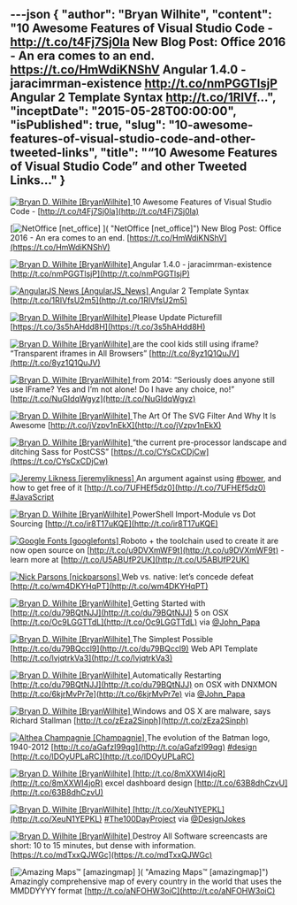 ---json
{
  "author": "Bryan Wilhite",
  "content": "10 Awesome Features of Visual Studio Code - http://t.co/t4Fj7Sj0la   New Blog Post: Office 2016 - An era comes to an end. https://t.co/HmWdiKNShV   Angular 1.4.0 - jaracimrman-existence http://t.co/nmPGGTlsjP   Angular 2 Template Syntax http://t.co/1RIVf...",
  "inceptDate": "2015-05-28T00:00:00",
  "isPublished": true,
  "slug": "10-awesome-features-of-visual-studio-code-and-other-tweeted-links",
  "title": "“10 Awesome Features of Visual Studio Code” and other Tweeted Links…"
}
---

[<img alt="Bryan D. Wilhite [BryanWilhite]" src="https://songhay.blob.core.windows.net/shared-social-twitter/BryanWilhite.jpeg"> ](http://t.co/UNdqV0Z1zz "Bryan D. Wilhite [BryanWilhite]") 10 Awesome Features of Visual Studio Code - [http://t.co/t4Fj7Sj0la](http://t.co/t4Fj7Sj0la)

[<img alt="NetOffice [net_office]" src="https://songhay.blob.core.windows.net/shared-social-twitter/net_office.png"> ]( "NetOffice [net_office]") New Blog Post: Office 2016 - An era comes to an end. [https://t.co/HmWdiKNShV](https://t.co/HmWdiKNShV)

[<img alt="Bryan D. Wilhite [BryanWilhite]" src="https://songhay.blob.core.windows.net/shared-social-twitter/BryanWilhite.jpeg"> ](http://t.co/UNdqV0Z1zz "Bryan D. Wilhite [BryanWilhite]") Angular 1.4.0 - jaracimrman-existence [http://t.co/nmPGGTlsjP](http://t.co/nmPGGTlsjP)

[<img alt="AngularJS News [AngularJS_News]" src="https://songhay.blob.core.windows.net/shared-social-twitter/AngularJS_News.png"> ](https://t.co/3hnT1SMSRh "AngularJS News [AngularJS_News]") Angular 2 Template Syntax [http://t.co/1RIVfsU2m5](http://t.co/1RIVfsU2m5)

[<img alt="Bryan D. Wilhite [BryanWilhite]" src="https://songhay.blob.core.windows.net/shared-social-twitter/BryanWilhite.jpeg"> ](http://t.co/UNdqV0Z1zz "Bryan D. Wilhite [BryanWilhite]") Please Update Picturefill [https://t.co/3s5hAHdd8H](https://t.co/3s5hAHdd8H)

[<img alt="Bryan D. Wilhite [BryanWilhite]" src="https://songhay.blob.core.windows.net/shared-social-twitter/BryanWilhite.jpeg"> ](http://t.co/UNdqV0Z1zz "Bryan D. Wilhite [BryanWilhite]") are the cool kids still using iframe? “Transparent iframes in All Browsers” [http://t.co/8yz1Q1QuJV](http://t.co/8yz1Q1QuJV)

[<img alt="Bryan D. Wilhite [BryanWilhite]" src="https://songhay.blob.core.windows.net/shared-social-twitter/BryanWilhite.jpeg"> ](http://t.co/UNdqV0Z1zz "Bryan D. Wilhite [BryanWilhite]") from 2014: “Seriously does anyone still use IFrame? Yes and I’m not alone! Do I have any choice, no!” [http://t.co/NuGIdqWgyz](http://t.co/NuGIdqWgyz)

[<img alt="Bryan D. Wilhite [BryanWilhite]" src="https://songhay.blob.core.windows.net/shared-social-twitter/BryanWilhite.jpeg"> ](http://t.co/UNdqV0Z1zz "Bryan D. Wilhite [BryanWilhite]") The Art Of The SVG Filter And Why It Is Awesome [http://t.co/jVzpv1nEkX](http://t.co/jVzpv1nEkX)

[<img alt="Bryan D. Wilhite [BryanWilhite]" src="https://songhay.blob.core.windows.net/shared-social-twitter/BryanWilhite.jpeg"> ](http://t.co/UNdqV0Z1zz "Bryan D. Wilhite [BryanWilhite]") “the current pre-processor landscape and ditching Sass for PostCSS” [https://t.co/CYsCxCDjCw](https://t.co/CYsCxCDjCw)

[<img alt="Jeremy Likness [jeremylikness]" src="https://songhay.blob.core.windows.net/shared-social-twitter/jeremylikness.jpeg"> ](http://t.co/WRlhr0Ktbw "Jeremy Likness [jeremylikness]") An argument against using [#bower](http://search.twitter.com/search?q=%23bower), and how to get free of it [http://t.co/7UFHEf5dz0](http://t.co/7UFHEf5dz0) [#JavaScript](http://search.twitter.com/search?q=%23JavaScript)

[<img alt="Bryan D. Wilhite [BryanWilhite]" src="https://songhay.blob.core.windows.net/shared-social-twitter/BryanWilhite.jpeg"> ](http://t.co/UNdqV0Z1zz "Bryan D. Wilhite [BryanWilhite]") PowerShell Import-Module vs Dot Sourcing [http://t.co/ir8T17uKQE](http://t.co/ir8T17uKQE)

[<img alt="Google Fonts [googlefonts]" src="https://songhay.blob.core.windows.net/shared-social-twitter/googlefonts.png"> ](http://t.co/sLnKV74E0i "Google Fonts [googlefonts]") Roboto + the toolchain used to create it are now open source on [http://t.co/u9DVXmWF9t](http://t.co/u9DVXmWF9t) - learn more at [http://t.co/U5ABUfP2UK](http://t.co/U5ABUfP2UK)

[<img alt="Nick Parsons [nickparsons]" src="https://songhay.blob.core.windows.net/shared-social-twitter/nickparsons.jpg"> ](http://t.co/Nv9QDddPq9 "Nick Parsons [nickparsons]") Web vs. native: let’s concede defeat [http://t.co/wm4DKYHqPT](http://t.co/wm4DKYHqPT)

[<img alt="Bryan D. Wilhite [BryanWilhite]" src="https://songhay.blob.core.windows.net/shared-social-twitter/BryanWilhite.jpeg"> ](http://t.co/UNdqV0Z1zz "Bryan D. Wilhite [BryanWilhite]") Getting Started with [http://t.co/du79BQtNJJ](http://t.co/du79BQtNJJ) 5 on OSX [http://t.co/Oc9LGGTTdL](http://t.co/Oc9LGGTTdL) via [@John_Papa](http://twitter.com/John_Papa)

[<img alt="Bryan D. Wilhite [BryanWilhite]" src="https://songhay.blob.core.windows.net/shared-social-twitter/BryanWilhite.jpeg"> ](http://t.co/UNdqV0Z1zz "Bryan D. Wilhite [BryanWilhite]") The Simplest Possible [http://t.co/du79BQccl9](http://t.co/du79BQccl9) Web API Template [http://t.co/lvjqtrkVa3](http://t.co/lvjqtrkVa3)

[<img alt="Bryan D. Wilhite [BryanWilhite]" src="https://songhay.blob.core.windows.net/shared-social-twitter/BryanWilhite.jpeg"> ](http://t.co/UNdqV0Z1zz "Bryan D. Wilhite [BryanWilhite]") Automatically Restarting [http://t.co/du79BQtNJJ](http://t.co/du79BQtNJJ) on OSX with DNXMON [http://t.co/6kjrMvPr7e](http://t.co/6kjrMvPr7e) via [@John_Papa](http://twitter.com/John_Papa)

[<img alt="Bryan D. Wilhite [BryanWilhite]" src="https://songhay.blob.core.windows.net/shared-social-twitter/BryanWilhite.jpeg"> ](http://t.co/UNdqV0Z1zz "Bryan D. Wilhite [BryanWilhite]") Windows and OS X are malware, says Richard Stallman [http://t.co/zEza2Sinph](http://t.co/zEza2Sinph)

[<img alt="Althea Champagnie [Champagnie]" src="https://songhay.blob.core.windows.net/shared-social-twitter/Champagnie.jpeg"> ](http://t.co/gz6AV5nqvS "Althea Champagnie [Champagnie]") The evolution of the Batman logo, 1940-2012 [http://t.co/aGafzI99qg](http://t.co/aGafzI99qg) [#design](http://search.twitter.com/search?q=%23design) [http://t.co/lDOyUPLaRC](http://t.co/lDOyUPLaRC)

[<img alt="Bryan D. Wilhite [BryanWilhite]" src="https://songhay.blob.core.windows.net/shared-social-twitter/BryanWilhite.jpeg"> ](http://t.co/UNdqV0Z1zz "Bryan D. Wilhite [BryanWilhite]") [http://t.co/8mXXWI4joR](http://t.co/8mXXWI4joR) excel dashboard design [http://t.co/63B8dhCzvU](http://t.co/63B8dhCzvU)

[<img alt="Bryan D. Wilhite [BryanWilhite]" src="https://songhay.blob.core.windows.net/shared-social-twitter/BryanWilhite.jpeg"> ](http://t.co/UNdqV0Z1zz "Bryan D. Wilhite [BryanWilhite]") [http://t.co/XeuN1YEPKL](http://t.co/XeuN1YEPKL) [#The100DayProject](http://search.twitter.com/search?q=%23The100DayProject) via [@DesignJokes](http://twitter.com/DesignJokes)

[<img alt="Bryan D. Wilhite [BryanWilhite]" src="https://songhay.blob.core.windows.net/shared-social-twitter/BryanWilhite.jpeg"> ](http://t.co/UNdqV0Z1zz "Bryan D. Wilhite [BryanWilhite]") Destroy All Software screencasts are short: 10 to 15 minutes, but dense with information. [https://t.co/mdTxxQJWGc](https://t.co/mdTxxQJWGc)

[<img alt="Amazing Maps™ [amazingmap]" src="https://songhay.blob.core.windows.net/shared-social-twitter/amazingmap.jpeg"> ]( "Amazing Maps™ [amazingmap]") Amazingly comprehensive map of every country in the world that uses the MMDDYYYY format [http://t.co/aNFOHW3oiC](http://t.co/aNFOHW3oiC)
